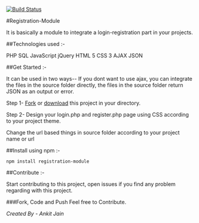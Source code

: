 
<a href="https://continuousphp.com/git-hub/ankitjain28may/registration-module"><img alt="Build Status" src="https://status.continuousphp.com/git-hub/ankitjain28may/registration-module?token=bc2756bb-c28b-4896-a3cb-ca62ef41f3cb&branch=master" /></a>

#Registration-Module

It is basically a module to integrate a login-registration part in your projects.

##Technologies used :-

PHP
SQL
JavaScript
jQuery
HTML 5
CSS 3
AJAX
JSON

##Get Started :-

It can be used in two ways-- If you dont want to use ajax, you can integrate the files in the source folder directly, the files in the source folder return JSON as an output or error.


Step 1- <a href="http://www.github.com/ankitjain28may/registration-module">Fork</a> or <a href="https://github.com/ankitjain28may/registration-module/archive/master.zip">download</a> this project in your directory.

Step 2- Design your login.php and register.php page using CSS according to your project theme.

Change the url based things in source folder according to your project name or url

##Install using npm :-

```
npm install registration-module
```

##Contribute :-

Start contributing to this project, open issues if you find any problem regarding with this project.

###Fork, Code and Push
Feel free to Contribute.


<address>Created By - Ankit Jain</address>